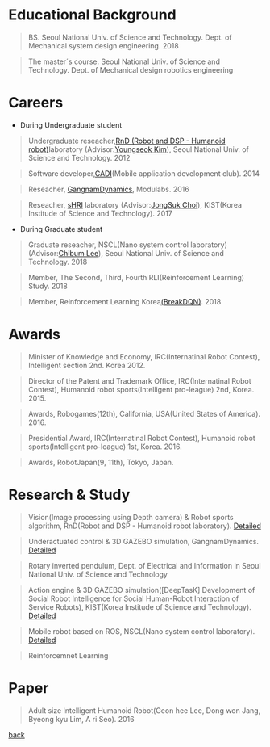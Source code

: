 
# Educational Background 
>  BS. Seoul National Univ. of Science and Technology.  Dept. of Mechanical system design engineering. 2018 

>  The master´s course. Seoul National Univ. of Science and Technology.  Dept. of Mechanical design robotics engineering




# Careers

-  During Undergraduate student

>  Undergraduate reseacher,[RnD (Robot and DSP - Humanoid robot)](./rnd.html)laboratory (Advisor:[Youngseok Kim](
http://msd.seoultech.ac.kr/department/prof/machinery/?togo=list&menu=4511&profidx=02095)), Seoul National Univ. of Science and Technology. 2012

>  Software developer,[CADI](https://cafe.naver.com/teamcadi/)(Mobile application development club). 2014

>  Reseacher, [GangnamDynamics](http://www.modulabs.co.kr/Dynamics/), Modulabs. 2016

>  Reseacher, [sHRI](https://shri-lab-kist.github.io/) laboratory (Advisor:[JongSuk Choi](http://www.robot-intelligence.kr/index.php/JongSuk_Choi)), KIST(Korea Institude of Science and Technology). 2017



-  During Graduate student

>  Graduate reseacher, NSCL(Nano system control laboratory)(Advisor:[Chibum Lee](https://chibum.wordpress.com)), Seoul National Univ. of Science and Technology. 2018

>  Member, The Second, Third, Fourth RLI(Reinforcement Learning) Study. 2018

>  Member, Reinforcement Learning Korea[(BreakDQN)](https://github.com/reinforcement-learning-kr/break_dqn). 2018  




# Awards
>  Minister of Knowledge and Economy, IRC(Internatinal Robot Contest), Intelligent section 2nd. Korea 2012.

>  Director of the Patent and Trademark Office, IRC(Internatinal Robot Contest), Humanoid robot sports(Intelligent pro-league) 2nd, Korea. 2015.

>  Awards, Robogames(12th), California, USA(United States of America). 2016.

>  Presidential Award, IRC(Internatinal Robot Contest), Humanoid robot sports(Intelligent pro-league) 1st, Korea. 2016.

>  Awards, RobotJapan(9, 11th), Tokyo, Japan.


 
 
# Research & Study
>  Vision(Image processing using Depth camera) & Robot sports algorithm, RnD(Robot and DSP - Humanoid robot laboratory).    [Detailed](./experience/experience_vision.html)

>  Underactuated control & 3D GAZEBO simulation, GangnamDynamics.  [Detailed](./experience/experience_gangnam.html)

>  Rotary inverted pendulum, Dept. of Electrical and Information in Seoul National Univ. of Science and Technology

>  Action engine & 3D GAZEBO simulation([DeepTasK] Development of Social Robot Intelligence for Social Human-Robot Interaction of Service Robots), KIST(Korea Institude of Science and Technology).    [Detailed](./experience/experience_kist.html)

>  Mobile robot based on ROS, NSCL(Nano system control laboratory).    [Detailed](./experience/experience_mobile.html)

>  Reinforcemnet Learning
 




# Paper
>  Adult size Intelligent Humanoid Robot(Geon hee Lee, Dong won Jang, Byeong kyu Lim, A ri Seo). 2016



[back](./)
